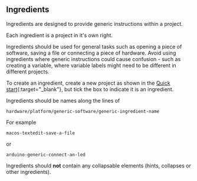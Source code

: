 ## Ingredients

Ingredients are designed to provide generic instructions within a project.

Each ingredient is a project in it's own right.

Ingredients should be used for general tasks such as opening a piece of software, saving a file or connecting a piece of hardware. Avoid using ingredients where generic instructions could cause confusion - such as creating a variable, where variable labels might need to be different in different projects.

To create an ingredient, create a new project as shown in the [Quick start](./1){:target="_blank"}, but tick the box to indicate it is an ingredient.

Ingredients should be names along the lines of 

`hardware/platform/generic-software/generic-ingredient-name`

For example

`macos-textedit-save-a-file`

or

`arduino-generic-connect-an-led`

Ingredients should **not** contain any collapsable elements (hints, collapses or other ingredients).
